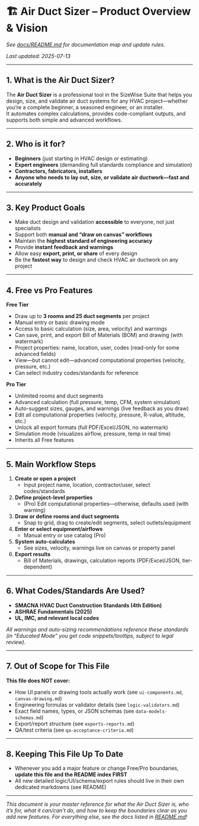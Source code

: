 # 🏗️ Air Duct Sizer – Product Overview & Vision

_See [docs/README.md](../../README.md) for documentation map and update rules._

_Last updated: 2025-07-13_

---

## 1. What is the Air Duct Sizer?

The **Air Duct Sizer** is a professional tool in the SizeWise Suite that helps you design, size, and validate air duct systems for any HVAC project—whether you’re a complete beginner, a seasoned engineer, or an installer.  
It automates complex calculations, provides code-compliant outputs, and supports both simple and advanced workflows.

---

## 2. Who is it for?

- **Beginners** (just starting in HVAC design or estimating)
- **Expert engineers** (demanding full standards compliance and simulation)
- **Contractors, fabricators, installers**
- **Anyone who needs to lay out, size, or validate air ductwork—fast and accurately**

---

## 3. Key Product Goals

- Make duct design and validation **accessible** to everyone, not just specialists
- Support both **manual and “draw on canvas” workflows**
- Maintain the **highest standard of engineering accuracy**
- Provide **instant feedback and warnings**
- Allow easy **export, print, or share** of every design
- Be the **fastest way** to design and check HVAC air ductwork on any project

---

## 4. Free vs Pro Features

**Free Tier**
- Draw up to **3 rooms and 25 duct segments** per project
- Manual entry or basic drawing mode
- Access to basic calculation (size, area, velocity) and warnings
- Can save, print, and export Bill of Materials (BOM) and drawing (with watermark)
- Project properties: name, location, user, codes (read-only for some advanced fields)
- View—but cannot edit—advanced computational properties (velocity, pressure, etc.)
- Can select industry codes/standards for reference

**Pro Tier**
- Unlimited rooms and duct segments
- Advanced calculation (full pressure, temp, CFM, system simulation)
- Auto-suggest sizes, gauges, and warnings (live feedback as you draw)
- Edit all computational properties (velocity, pressure, R-value, altitude, etc.)
- Unlock all export formats (full PDF/Excel/JSON, no watermark)
- Simulation mode (visualizes airflow, pressure, temp in real time)
- Inherits all Free features

---

## 5. Main Workflow Steps

1. **Create or open a project**  
   - Input project name, location, contractor/user, select codes/standards
2. **Define project-level properties**  
   - (Pro) Edit computational properties—otherwise, defaults used (with warning)
3. **Draw or define rooms and duct segments**  
   - Snap to grid, drag to create/edit segments, select outlets/equipment
4. **Enter or select equipment/airflows**  
   - Manual entry or use catalog (Pro)
5. **System auto-calculates**  
   - See sizes, velocity, warnings live on canvas or property panel
6. **Export results**  
   - Bill of Materials, drawings, calculation reports (PDF/Excel/JSON, tier-dependent)

---

## 6. What Codes/Standards Are Used?

- **SMACNA HVAC Duct Construction Standards (4th Edition)**
- **ASHRAE Fundamentals (2025)**
- **UL, IMC, and relevant local codes**

_All warnings and auto-sizing recommendations reference these standards (in “Educated Mode” you get code snippets/tooltips, subject to legal review)._

---

## 7. Out of Scope for This File

**This file does NOT cover:**
- How UI panels or drawing tools actually work (see `ui-components.md`, `canvas-drawing.md`)
- Engineering formulas or validator details (see `logic-validators.md`)
- Exact field names, types, or JSON schemas (see `data-models-schemas.md`)
- Export/report structure (see `exports-reports.md`)
- QA/test criteria (see `qa-acceptance-criteria.md`)

---

## 8. Keeping This File Up To Date

- Whenever you add a major feature or change Free/Pro boundaries, **update this file and the README index FIRST**
- All new detailed logic/UI/schema/export rules should live in their own dedicated markdowns (see README)

---

*This document is your master reference for what the Air Duct Sizer is, who it’s for, what it can/can’t do, and how to keep the boundaries clear as you add new features. For everything else, see the docs listed in [README.md](../../README.md)!*

